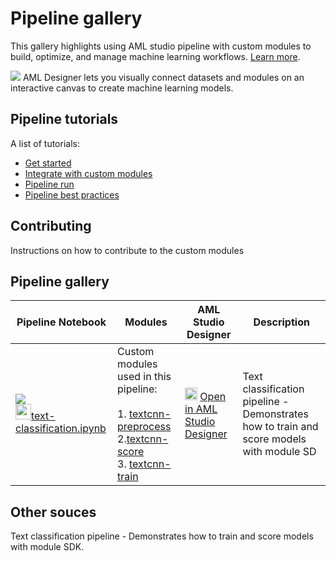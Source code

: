 # Pipeline gallery
This gallery highlights using AML studio pipeline with custom modules to build, optimize, and manage machine learning workflows. [Learn more](https://docs.microsoft.com/en-us/azure/machine-learning/concept-ml-pipelines).


![](https://camo.githubusercontent.com/1df59ecdbba29601542845a268b7766adfac8ba0/68747470733a2f2f7265636f64617461736574732e626c6f622e636f72652e77696e646f77732e6e65742f696d616765732f64657369676e65722d647261672d616e642d64726f702e676966)
AML Designer lets you visually connect datasets and modules on an interactive canvas to create machine learning models.

## Pipeline tutorials
A list of tutorials:
- [Get started](#)
- [Integrate with custom modules](#)
- [Pipeline run](#)
- [Pipeline best practices](#)

## Contributing
Instructions on how to contribute to the custom modules

## Pipeline gallery
| Pipeline Notebook | Modules | AML Studio Designer | Description |
| --- | --- | --- | --- |
|![](https://contentmamluswest001.blob.core.windows.net/content/14b2744cf8d6418c87ffddc3f3127242/9502630827244d60a1214f250e3bbca7/464eb78e197d4440a332a129d8d523eb/image?20608223568773365)<br><img src="https://maxcdn.icons8.com/Share/icon/p1em/Logos/github1600.png" width=25px>[text-classification.ipynb](https://github.com/Azure/DesignerPrivatePreviewFeatures/blob/master/azureml-modules/samples/text-classification.ipynb)|Custom modules used in this pipeline: <br><br>1. [textcnn-preprocess](https://github.com/Azure/DesignerPrivatePreviewFeatures/tree/master/azureml-modules/samples/modules/textcnn-preprocess)<br>2.[textcnn-score](https://github.com/Azure/DesignerPrivatePreviewFeatures/tree/master/azureml-modules/samples/modules/textcnn-score)<br>3. [textcnn-train](https://github.com/Azure/DesignerPrivatePreviewFeatures/tree/master/azureml-modules/samples/modules/textcnn-train)| <img src="https://ms-toolsai.gallerycdn.vsassets.io/extensions/ms-toolsai/vscode-ai/0.5.1/1556575437282/Microsoft.VisualStudio.Services.Icons.Default" width=20px> [Open in AML Studio Designer](https://github.com/Azure/DesignerPrivatePreviewFeatures/blob/master/azureml-modules/samples/text-classification.ipynb) | Text classification pipeline - Demonstrates how to train and score models with module SD|

## Other souces

 Text classification pipeline - Demonstrates how to train and score models with module SDK.